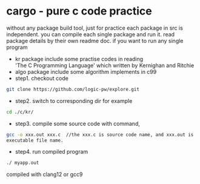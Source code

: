 # cargo - pure c code practice
without any package build tool, just for practice
each package in src is independent.
you can compile each single package and run it.
read package details by their own readme doc.
if you want to run any single program

- kr package include some practise codes in reading  
'The C Programming Language' which written by Kernighan and Ritchie 
- algo package include some algorithm implements in c99
- step1. checkout code
```bash
git clone https://github.com/logic-pw/explore.git 
```
- step2. switch to corresponding dir
for example
```bash
cd ./c/kr/
```
- step3. compile some source code  with command,
```bash
gcc -o xxx.out xxx.c  //the xxx.c is source code name, and xxx.out is
executable file name.
```

- step4. run compiled program
```bash
./ myapp.out
```

compiled with clang12 or gcc9
